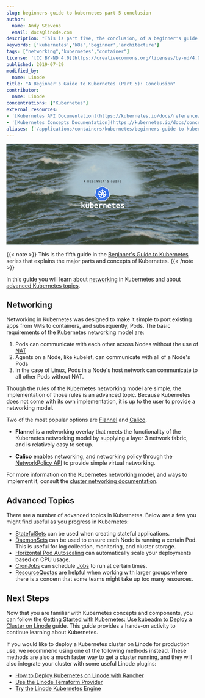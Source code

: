 ```yaml
---
slug: beginners-guide-to-kubernetes-part-5-conclusion
author:
  name: Andy Stevens
  email: docs@linode.com
description: "This is part five, the conclusion, of a beginner's guide to Kubernetes where you were introduced to several concepts relating to Kubernetes technology."
keywords: ['kubernetes','k8s','beginner','architecture']
tags: ["networking","kubernetes","container"]
license: '[CC BY-ND 4.0](https://creativecommons.org/licenses/by-nd/4.0)'
published: 2019-07-29
modified_by:
  name: Linode
title: "A Beginner's Guide to Kubernetes (Part 5): Conclusion"
contributor:
  name: Linode
concentrations: ["Kubernetes"]
external_resources:
- '[Kubernetes API Documentation](https://kubernetes.io/docs/reference/generated/kubernetes-api/v1.17/)'
- '[Kubernetes Concepts Documentation](https://kubernetes.io/docs/concepts/)'
aliases: ['/applications/containers/kubernetes/beginners-guide-to-kubernetes-part-5-conclusion/','/applications/containers/kubernetes/beginners-guide-to-kubernetes-conclusion/','/kubernetes/beginners-guide-to-kubernetes-part-5-conclusion/']
---
```


![A Beginner's Guide to Kubernetes](beginners-guide-to-kubernetes.png)

{{< note >}}
This is the fifth guide in the [Beginner's Guide to Kubernetes](/docs/guides/beginners-guide-to-kubernetes/) series that explains the major parts and concepts of Kubernetes.
{{< /note >}}

In this guide you will learn about [networking](#networking) in Kubernetes and about [advanced Kubernetes topics](#advanced-topics).

## Networking

Networking in Kubernetes was designed to make it simple to port existing apps from VMs to containers, and subsequently, Pods. The basic requirements of the Kubernetes networking model are:

1.  Pods can communicate with each other across Nodes without the use of [NAT](https://whatismyipaddress.com/nat)
2.  Agents on a Node, like kubelet, can communicate with all of a Node's Pods
3.  In the case of Linux, Pods in a Node's host network can communicate to all other Pods without NAT.

Though the rules of the Kubernetes networking model are simple, the implementation of those rules is an advanced topic. Because Kubernetes does not come with its own implementation, it is up to the user to provide a networking model.

Two of the most popular options are [Flannel](https://github.com/coreos/flannel#flannel) and [Calico](https://docs.projectcalico.org/v2.0/getting-started/kubernetes/).

 - **Flannel** is a networking overlay that meets the functionality of the Kubernetes networking model by supplying a layer 3 network fabric, and is relatively easy to set up.

 - **Calico** enables networking, and networking policy through the [NetworkPolicy API](https://kubernetes.io/docs/concepts/services-networking/network-policies/) to provide simple virtual networking.

For more information on the Kubernetes networking model, and ways to implement it, consult the [cluster networking documentation](https://kubernetes.io/docs/concepts/cluster-administration/networking/).

## Advanced Topics

There are a number of advanced topics in Kubernetes. Below are a few you might find useful as you progress in Kubernetes:

  - [StatefulSets](https://kubernetes.io/docs/tutorials/stateful-application/basic-stateful-set/) can be used when creating stateful applications.
  - [DaemonSets](https://kubernetes.io/docs/concepts/workloads/controllers/daemonset/) can be used to ensure each Node is running a certain Pod. This is useful for log collection, monitoring, and cluster storage.
  - [Horizontal Pod Autoscaling](https://kubernetes.io/docs/tasks/run-application/horizontal-pod-autoscale/) can automatically scale your deployments based on CPU usage.
  - [CronJobs](https://kubernetes.io/docs/concepts/workloads/controllers/cron-jobs/) can schedule [Jobs](#jobs) to run at certain times.
  - [ResourceQuotas](https://kubernetes.io/docs/concepts/policy/resource-quotas/) are helpful when working with larger groups where there is a concern that some teams might take up too many resources.

## Next Steps

Now that you are familiar with Kubernetes concepts and components, you can follow the [Getting Started with Kubernetes: Use kubeadm to Deploy a Cluster on Linode](/docs/guides/deploy-kubernetes-cluster-using-kubeadm/) guide. This guide provides a hands-on activity to continue learning about Kubernetes.

If you would like to deploy a Kubernetes cluster on Linode for production use, we recommend using one of the following methods instead. These methods are also a much faster way to get a cluster running, and they will also integrate your cluster with some useful Linode plugins:

  - [How to Deploy Kubernetes on Linode with Rancher](/docs/guides/how-to-deploy-kubernetes-on-linode-with-rancher-2-x/)
  - [Use the Linode Terraform Provider](https://www.terraform.io/docs/providers/linode/index.html)
  - [Try the Linode Kubernetes Engine](/docs/products/compute/kubernetes/)
